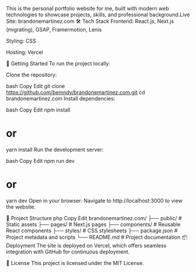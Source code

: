 This is the personal portfolio website for me, built with modern web technologies to showcase projects, skills, and professional background.​
Live Site: brandonemartinez.com
🛠️ Tech Stack
Frontend: React.js, Next.js (migrating)​, GSAP, Framermotion, Lenis

Styling: CSS​

Hosting: Vercel​

🚀 Getting Started
To run the project locally:

Clone the repository:

bash
Copy
Edit
git clone https://github.com/bemndy/brandonemartinez.com.git
cd brandonemartinez.com
Install dependencies:

bash
Copy
Edit
npm install
# or
yarn install
Run the development server:

bash
Copy
Edit
npm run dev
# or
yarn dev
Open in your browser: Navigate to http://localhost:3000 to view the website.

📁 Project Structure
php
Copy
Edit
brandonemartinez.com/
├── public/             # Static assets
├── pages/              # Next.js pages
├── components/         # Reusable React components
├── styles/             # CSS stylesheets
├── package.json        # Project metadata and scripts
└── README.md           # Project documentation
📦 Deployment
The site is deployed on Vercel, which offers seamless integration with GitHub for continuous deployment.​

📄 License
This project is licensed under the MIT License.
